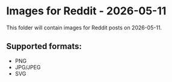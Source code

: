 # Images for Reddit - 2026-05-11

This folder will contain images for Reddit posts on 2026-05-11.

## Supported formats:
- PNG
- JPG/JPEG
- SVG
